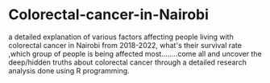 # Colorectal-cancer-in-Nairobi
a detailed explanation of various factors affecting people living with colorectal cancer in Nairobi from 2018-2022, what's their survival rate ,which group of people is being affected most........come all and uncover the deep/hidden truths about colorectal cancer through a detailed research analysis done using R programming.
